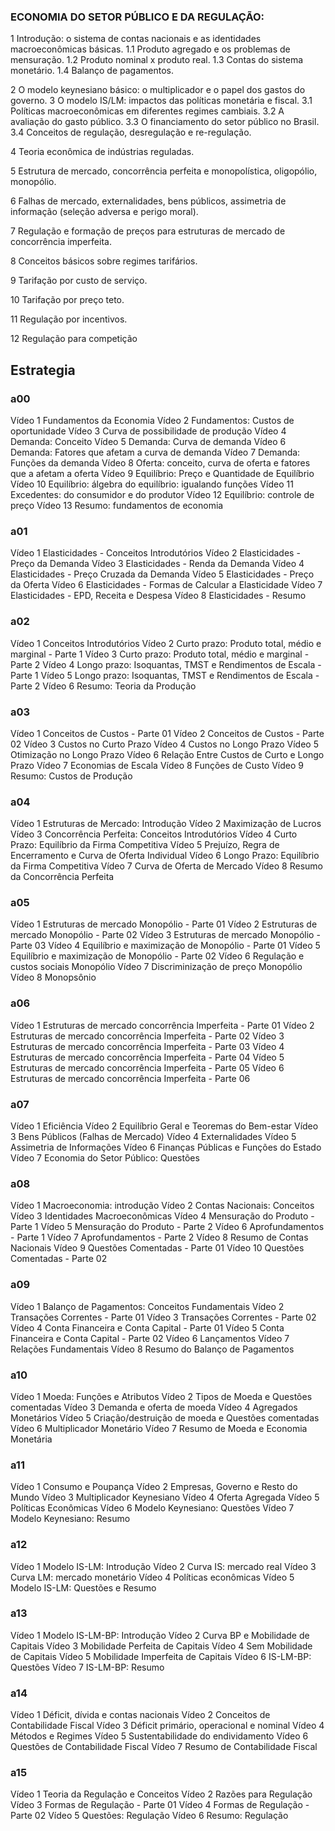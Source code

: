 ### ECONOMIA DO SETOR PÚBLICO E DA REGULAÇÃO: 
1 Introdução: o sistema de contas nacionais e as identidades macroeconômicas básicas. 
1.1 Produto agregado e os problemas de mensuração. 
1.2 Produto nominal x produto real. 
1.3 Contas do sistema monetário. 
1.4 Balanço de pagamentos. 

2 O modelo keynesiano básico: o multiplicador e o papel dos gastos do governo. 
3 O modelo IS/LM: impactos das políticas monetária e fiscal. 
3.1 Políticas macroeconômicas em diferentes regimes cambiais. 
3.2 A avaliação do gasto público. 
3.3 O financiamento do setor público no Brasil. 
3.4 Conceitos de regulação, desregulação e re-regulação. 

4 Teoria econômica de indústrias reguladas. 

5 Estrutura de mercado, concorrência perfeita e monopolística, oligopólio, monopólio. 

6 Falhas de mercado, externalidades, bens públicos, assimetria de informação (seleção adversa e perigo moral). 

7 Regulação e formação de preços para estruturas de mercado de concorrência imperfeita. 

8 Conceitos básicos sobre regimes tarifários. 

9 Tarifação por custo de serviço. 

10 Tarifação por preço teto. 

11 Regulação por incentivos. 

12 Regulação para competição


## Estrategia
### a00

Vídeo 1
Fundamentos da Economia
Vídeo 2
Fundamentos: Custos de oportunidade
Vídeo 3
Curva de possibilidade de produção
Vídeo 4
Demanda: Conceito
Vídeo 5
Demanda: Curva de demanda
Vídeo 6
Demanda: Fatores que afetam a curva de demanda
Vídeo 7
Demanda: Funções da demanda
Vídeo 8
Oferta: conceito, curva de oferta e fatores que a afetam a oferta
Vídeo 9
Equilíbrio: Preço e Quantidade de Equilíbrio
Vídeo 10
Equilíbrio: álgebra do equilíbrio: igualando funções
Vídeo 11
Excedentes: do consumidor e do produtor
Vídeo 12
Equilíbrio: controle de preço
Vídeo 13
Resumo: fundamentos de economia

### a01

Vídeo 1
Elasticidades - Conceitos Introdutórios
Vídeo 2
Elasticidades - Preço da Demanda
Vídeo 3
Elasticidades - Renda da Demanda
Vídeo 4
Elasticidades - Preço Cruzada da Demanda
Vídeo 5
Elasticidades - Preço da Oferta
Vídeo 6
Elasticidades - Formas de Calcular a Elasticidade
Vídeo 7
Elasticidades - EPD, Receita e Despesa
Vídeo 8
Elasticidades - Resumo



### a02
Vídeo 1
Conceitos Introdutórios
Vídeo 2
Curto prazo: Produto total, médio e marginal - Parte 1
Vídeo 3
Curto prazo: Produto total, médio e marginal - Parte 2
Vídeo 4
Longo prazo: Isoquantas, TMST e Rendimentos de Escala - Parte 1
Vídeo 5
Longo prazo: Isoquantas, TMST e Rendimentos de Escala - Parte 2
Vídeo 6
Resumo: Teoria da Produção


### a03

Vídeo 1
Conceitos de Custos - Parte 01
Vídeo 2
Conceitos de Custos - Parte 02
Vídeo 3
Custos no Curto Prazo
Vídeo 4
Custos no Longo Prazo
Vídeo 5
Otimização no Longo Prazo
Vídeo 6
Relação Entre Custos de Curto e Longo Prazo
Vídeo 7
Economias de Escala
Vídeo 8
Funções de Custo
Vídeo 9
Resumo: Custos de Produção

### a04
Vídeo 1
Estruturas de Mercado: Introdução
Vídeo 2
Maximização de Lucros
Vídeo 3
Concorrência Perfeita: Conceitos Introdutórios
Vídeo 4
Curto Prazo: Equilíbrio da Firma Competitiva
Vídeo 5
Prejuízo, Regra de Encerramento e Curva de Oferta Individual
Vídeo 6
Longo Prazo: Equilíbrio da Firma Competitiva
Vídeo 7
Curva de Oferta de Mercado
Vídeo 8
Resumo da Concorrência Perfeita


### a05
Vídeo 1
Estruturas de mercado Monopólio - Parte 01
Vídeo 2
Estruturas de mercado Monopólio - Parte 02
Vídeo 3
Estruturas de mercado Monopólio - Parte 03
Vídeo 4
Equilíbrio e maximização de Monopólio - Parte 01
Vídeo 5
Equilíbrio e maximização de Monopólio - Parte 02
Vídeo 6
Regulação e custos sociais Monopólio
Vídeo 7
Discriminização de preço Monopólio
Vídeo 8
Monopsônio


### a06
Vídeo 1
Estruturas de mercado concorrência Imperfeita - Parte 01
Vídeo 2
Estruturas de mercado concorrência Imperfeita - Parte 02
Vídeo 3
Estruturas de mercado concorrência Imperfeita - Parte 03
Vídeo 4
Estruturas de mercado concorrência Imperfeita - Parte 04
Vídeo 5
Estruturas de mercado concorrência Imperfeita - Parte 05
Vídeo 6
Estruturas de mercado concorrência Imperfeita - Parte 06


### a07
Vídeo 1
Eficiência
Vídeo 2
Equilíbrio Geral e Teoremas do Bem-estar
Vídeo 3
Bens Públicos (Falhas de Mercado)
Vídeo 4
Externalidades
Vídeo 5
Assimetria de Informações
Vídeo 6
Finanças Públicas e Funções do Estado
Vídeo 7
Economia do Setor Público: Questões

### a08
Vídeo 1
Macroeconomia: introdução
Vídeo 2
Contas Nacionais: Conceitos
Vídeo 3
Identidades Macroeconômicas
Vídeo 4
Mensuração do Produto - Parte 1
Vídeo 5
Mensuração do Produto - Parte 2
Vídeo 6
Aprofundamentos - Parte 1
Vídeo 7
Aprofundamentos - Parte 2
Vídeo 8
Resumo de Contas Nacionais
Vídeo 9
Questões Comentadas - Parte 01
Vídeo 10
Questões Comentadas - Parte 02

### a09

Vídeo 1
Balanço de Pagamentos: Conceitos Fundamentais
Vídeo 2
Transações Correntes - Parte 01
Vídeo 3
Transações Correntes - Parte 02
Vídeo 4
Conta Financeira e Conta Capital - Parte 01
Vídeo 5
Conta Financeira e Conta Capital - Parte 02
Vídeo 6
Lançamentos
Vídeo 7
Relações Fundamentais
Vídeo 8
Resumo do Balanço de Pagamentos


### a10
Vídeo 1
Moeda: Funções e Atributos
Vídeo 2
Tipos de Moeda e Questões comentadas
Vídeo 3
Demanda e oferta de moeda
Vídeo 4
Agregados Monetários
Vídeo 5
Criação/destruição de moeda e Questões comentadas
Vídeo 6
Multiplicador Monetário
Vídeo 7
Resumo de Moeda e Economia Monetária

### a11
Vídeo 1
Consumo e Poupança
Vídeo 2
Empresas, Governo e Resto do Mundo
Vídeo 3
Multiplicador Keynesiano
Vídeo 4
Oferta Agregada
Vídeo 5
Políticas Econômicas
Vídeo 6
Modelo Keynesiano: Questões
Vídeo 7
Modelo Keynesiano: Resumo

### a12
Vídeo 1
Modelo IS-LM: Introdução
Vídeo 2
Curva IS: mercado real
Vídeo 3
Curva LM: mercado monetário
Vídeo 4
Políticas econômicas
Vídeo 5
Modelo IS-LM: Questões e Resumo

### a13
Vídeo 1
Modelo IS-LM-BP: Introdução
Vídeo 2
Curva BP e Mobilidade de Capitais
Vídeo 3
Mobilidade Perfeita de Capitais
Vídeo 4
Sem Mobilidade de Capitais
Vídeo 5
Mobilidade Imperfeita de Capitais
Vídeo 6
IS-LM-BP: Questões
Vídeo 7
IS-LM-BP: Resumo

### a14
Vídeo 1
Déficit, dívida e contas nacionais
Vídeo 2
Conceitos de Contabilidade Fiscal
Vídeo 3
Déficit primário, operacional e nominal
Vídeo 4
Métodos e Regimes
Vídeo 5
Sustentabilidade do endividamento
Vídeo 6
Questões de Contabilidade Fiscal
Vídeo 7
Resumo de Contabilidade Fiscal

### a15

Vídeo 1
Teoria da Regulação e Conceitos
Vídeo 2
Razões para Regulação
Vídeo 3
Formas de Regulação - Parte 01
Vídeo 4
Formas de Regulação - Parte 02
Vídeo 5
Questões: Regulação
Vídeo 6
Resumo: Regulação